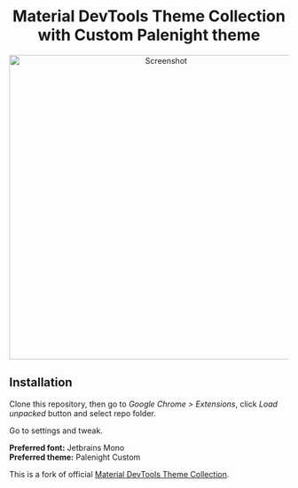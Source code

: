 <h1 align="center">
    Material DevTools Theme Collection with Custom Palenight theme
</h1>

<p align="center">
    <img src="https://i.imgur.com/kf5tBLr.png" alt="Screenshot" width="550">
</p>

## Installation

Clone this repository, then go to <i>Google Chrome > Extensions</i>, click <i>Load unpacked</i> button and select repo folder.

Go to settings and tweak.

**Preferred font:** Jetbrains Mono  
**Preferred theme:** Palenight Custom

This is a fork of official [Material DevTools Theme Collection](https://chrome.google.com/webstore/detail/material-devtools-theme-c/jmefikbdhgocdjeejjnnepgnfkkbpgjo/related).
